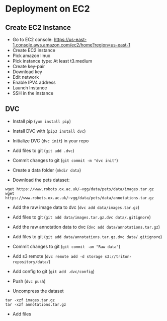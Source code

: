 # Deployment on EC2

## Create EC2 Instance

- Go to EC2 console: <https://us-east-1.console.aws.amazon.com/ec2/home?region=us-east-1>
- Create EC2 instance
- Pick amazon linux
- Pick instance type: At least t3.medium
- Create key-pair
- Download key
- Edit network
- Enable IPV4 address
- Launch Instance
- SSH in the instance

## DVC

- Install pip (`yum install pip`)

- Install DVC with (`pip3 install dvc`)

- Initialize DVC (`dvc init`) in your repo

- Add files to git (`git add .dvc`)

- Commit changes to git (`git commit -m "dvc init"`)

- Create a data folder (`mkdir data`)

- Download the pets dataset:

```
wget https://www.robots.ox.ac.uk/~vgg/data/pets/data/images.tar.gz
wget https://www.robots.ox.ac.uk/~vgg/data/pets/data/annotations.tar.gz
```

- Add the raw image data to dvc (`dvc add data/images.tar.gz`)

- Add files to git (`git add data/images.tar.gz.dvc data/.gitignore`)

- Add the raw annotation data to dvc (`dvc add data/annotations.tar.gz`)

- Add files to git (`git add data/annotations.tar.gz.dvc data/.gitignore`)

- Commit changes to git (`git commit -am "Raw data"`)

- Add s3 remote (`dvc remote add -d storage s3://triton-repository/data/`)

- Add config to git (`git add .dvc/config`)

- Push (`dvc push`)

- Uncompress the dataset

```
tar -xzf images.tar.gz
tar -xzf annotations.tar.gz
```

- Add files
